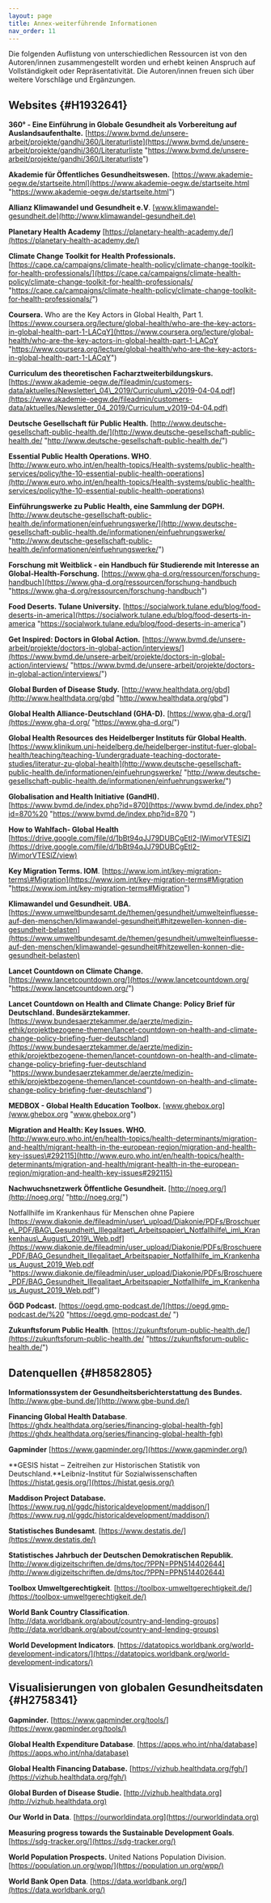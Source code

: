 ```yaml
---
layout: page
title: Annex-weiterführende Informationen
nav_order: 11
---
```


Die folgenden Auflistung von unterschiedlichen Ressourcen ist von den
Autoren/innen zusammengestellt worden und erhebt keinen Anspruch auf
Vollständigkeit oder Repräsentativität. Die Autoren/innen freuen sich
über weitere Vorschläge und Ergänzungen.

Websites {#H1932641}
--------

**360° - Eine Einführung in Globale Gesundheit als Vorbereitung auf
Auslandsaufenthalte.**
[https://www.bvmd.de/unsere-arbeit/projekte/gandhi/360/Literaturliste](https://www.bvmd.de/unsere-arbeit/projekte/gandhi/360/Literaturliste "https://www.bvmd.de/unsere-arbeit/projekte/gandhi/360/Literaturliste")

**Akademie für Öffentliches Gesundheitswesen.**
[https://www.akademie-oegw.de/startseite.html](https://www.akademie-oegw.de/startseite.html "https://www.akademie-oegw.de/startseite.html")

**Allianz Klimawandel und Gesundheit e.V**.
[www.klimawandel-gesundheit.de](http://www.klimawandel-gesundheit.de)

**Planetary Health Academy**
[https://planetary-health-academy.de/](https://planetary-health-academy.de/)

**Climate Change Toolkit for Health Professionals.**
[https://cape.ca/campaigns/climate-health-policy/climate-change-toolkit-for-health-professionals/](https://cape.ca/campaigns/climate-health-policy/climate-change-toolkit-for-health-professionals/ "https://cape.ca/campaigns/climate-health-policy/climate-change-toolkit-for-health-professionals/")

**Coursera.** Who are the Key Actors in Global Health, Part 1.
[https://www.coursera.org/lecture/global-health/who-are-the-key-actors-in-global-health-part-1-LACqY](https://www.coursera.org/lecture/global-health/who-are-the-key-actors-in-global-health-part-1-LACqY "https://www.coursera.org/lecture/global-health/who-are-the-key-actors-in-global-health-part-1-LACqY")

**Curriculum des theoretischen
Facharztweiterbildungskurs.** [https://www.akademie-oegw.de/fileadmin/customers-data/aktuelles/Newsletter\_04\_2019/Curriculum\_v2019-04-04.pdf](https://www.akademie-oegw.de/fileadmin/customers-data/aktuelles/Newsletter_04_2019/Curriculum_v2019-04-04.pdf)

**Deutsche Gesellschaft für Public Health.**
[http://www.deutsche-gesellschaft-public-health.de/](http://www.deutsche-gesellschaft-public-health.de/ "http://www.deutsche-gesellschaft-public-health.de/")

**Essential Public Health Operations. WHO**.
[http://www.euro.who.int/en/health-topics/Health-systems/public-health-services/policy/the-10-essential-public-health-operations](http://www.euro.who.int/en/health-topics/Health-systems/public-health-services/policy/the-10-essential-public-health-operations)

**Einführungswerke zu Public Health, eine Sammlung der DGPH.**
[http://www.deutsche-gesellschaft-public-health.de/informationen/einfuehrungswerke/](http://www.deutsche-gesellschaft-public-health.de/informationen/einfuehrungswerke/ "http://www.deutsche-gesellschaft-public-health.de/informationen/einfuehrungswerke/")

**Forschung mit Weitblick - ein Handbuch für Studierende mit Interesse
an
Global-Health-Forschung.** [https://www.gha-d.org/ressourcen/forschung-handbuch](https://www.gha-d.org/ressourcen/forschung-handbuch "https://www.gha-d.org/ressourcen/forschung-handbuch")

**Food Deserts. Tulane University.**
[https://socialwork.tulane.edu/blog/food-deserts-in-america](https://socialwork.tulane.edu/blog/food-deserts-in-america "https://socialwork.tulane.edu/blog/food-deserts-in-america")

**Get Inspired: Doctors in Global
Action.** [https://www.bvmd.de/unsere-arbeit/projekte/doctors-in-global-action/interviews/](https://www.bvmd.de/unsere-arbeit/projekte/doctors-in-global-action/interviews/ "https://www.bvmd.de/unsere-arbeit/projekte/doctors-in-global-action/interviews/")

**Global Burden of Disease Study.** 
[http://www.healthdata.org/gbd](http://www.healthdata.org/gbd "http://www.healthdata.org/gbd")

**Global Health Alliance-Deutschland (GHA-D).**
[https://www.gha-d.org/](https://www.gha-d.org/ "https://www.gha-d.org/")

**Global Health Resources des Heidelberger Instituts für Global
Health.**
[https://www.klinikum.uni-heidelberg.de/heidelberger-institut-fuer-global-health/teaching/teaching-1/undergraduate-teaching-doctorate-studies/literatur-zu-global-health](http://www.deutsche-gesellschaft-public-health.de/informationen/einfuehrungswerke/ "http://www.deutsche-gesellschaft-public-health.de/informationen/einfuehrungswerke/")

**Globalisation and Health Initiative (GandHI).**
[https://www.bvmd.de/index.php?id=870](https://www.bvmd.de/index.php?id=870%20 "https://www.bvmd.de/index.php?id=870 ")

**How to Wahlfach- Global Health**
[https://drive.google.com/file/d/1bBt94qJJ79DUBCgEtl2-IWimorVTESlZ](https://drive.google.com/file/d/1bBt94qJJ79DUBCgEtl2-IWimorVTESlZ/view)

**Key Migration Terms. IOM**.
[https://www.iom.int/key-migration-terms\#Migration](https://www.iom.int/key-migration-terms#Migration "https://www.iom.int/key-migration-terms#Migration")

**Klimawandel und Gesundheit.
UBA.**[https://www.umweltbundesamt.de/themen/gesundheit/umwelteinfluesse-auf-den-menschen/klimawandel-gesundheit\#hitzewellen-konnen-die-gesundheit-belasten](https://www.umweltbundesamt.de/themen/gesundheit/umwelteinfluesse-auf-den-menschen/klimawandel-gesundheit#hitzewellen-konnen-die-gesundheit-belasten)

**Lancet Countdown on Climate Change.**
[https://www.lancetcountdown.org/](https://www.lancetcountdown.org/ "https://www.lancetcountdown.org/")

**Lancet Countdown on Health and Climate Change: Policy Brief für
Deutschland. Bundesärztekammer.**
[https://www.bundesaerztekammer.de/aerzte/medizin-ethik/projektbezogene-themen/lancet-countdown-on-health-and-climate-change-policy-briefing-fuer-deutschland](https://www.bundesaerztekammer.de/aerzte/medizin-ethik/projektbezogene-themen/lancet-countdown-on-health-and-climate-change-policy-briefing-fuer-deutschland "https://www.bundesaerztekammer.de/aerzte/medizin-ethik/projektbezogene-themen/lancet-countdown-on-health-and-climate-change-policy-briefing-fuer-deutschland")

**MEDBOX - Global Health Education Toolbox.**
[www.ghebox.org](www.ghebox.org "www.ghebox.org")

**Migration and Health: Key Issues. WHO.**
[http://www.euro.who.int/en/health-topics/health-determinants/migration-and-health/migrant-health-in-the-european-region/migration-and-health-key-issues\#292115](http://www.euro.who.int/en/health-topics/health-determinants/migration-and-health/migrant-health-in-the-european-region/migration-and-health-key-issues#292115)

**Nachwuchsnetzwerk Öffentliche Gesundheit.**
[http://noeg.org/](http://noeg.org/ "http://noeg.org/")

Notfallhilfe im Krankenhaus für Menschen ohne Papiere
[https://www.diakonie.de/fileadmin/user\_upload/Diakonie/PDFs/Broschuere\_PDF/BAG\_Gesundheit\_Illegalitaet\_Arbeitspapier\_Notfallhilfe\_im\_Krankenhaus\_August\_2019\_Web.pdf](https://www.diakonie.de/fileadmin/user_upload/Diakonie/PDFs/Broschuere_PDF/BAG_Gesundheit_Illegalitaet_Arbeitspapier_Notfallhilfe_im_Krankenhaus_August_2019_Web.pdf "https://www.diakonie.de/fileadmin/user_upload/Diakonie/PDFs/Broschuere_PDF/BAG_Gesundheit_Illegalitaet_Arbeitspapier_Notfallhilfe_im_Krankenhaus_August_2019_Web.pdf")

**ÖGD Podcast.**
[https://oegd.gmp-podcast.de/](https://oegd.gmp-podcast.de/%20 "https://oegd.gmp-podcast.de/ ")

**Zukunftsforum Public Health**.
[https://zukunftsforum-public-health.de/](https://zukunftsforum-public-health.de/ "https://zukunftsforum-public-health.de/")

**Datenquellen** {#H8582805}
----------------

**Informationssystem der Gesundheitsberichterstattung des Bundes.**
[http://www.gbe-bund.de/](http://www.gbe-bund.de/)

**Financing Global Health Database**.
[https://ghdx.healthdata.org/series/financing-global-health-fgh](https://ghdx.healthdata.org/series/financing-global-health-fgh)

**Gapminder** [https://www.gapminder.org/](https://www.gapminder.org/)

**GESIS histat ‒ Zeitreihen zur Historischen Statistik von
Deutschland.**Leibniz-Institut für Sozialwissenschaften
[https://histat.gesis.org/](https://histat.gesis.org/)

**Maddison Project Database.**
[https://www.rug.nl/ggdc/historicaldevelopment/maddison/](https://www.rug.nl/ggdc/historicaldevelopment/maddison/)

**Statistisches Bundesamt**.
[https://www.destatis.de/](https://www.destatis.de/)

**Statistisches Jahrbuch der Deutschen Demokratischen Republik.**
[http://www.digizeitschriften.de/dms/toc/?PPN=PPN514402644](http://www.digizeitschriften.de/dms/toc/?PPN=PPN514402644)

**Toolbox Umweltgerechtigkeit**.
[https://toolbox-umweltgerechtigkeit.de/](https://toolbox-umweltgerechtigkeit.de/)

**World Bank Country Classification**.
[http://data.worldbank.org/about/country-and-lending-groups](http://data.worldbank.org/about/country-and-lending-groups)

**World Development Indicators**.
[https://datatopics.worldbank.org/world-development-indicators/](https://datatopics.worldbank.org/world-development-indicators/)

**Visualisierungen von globalen Gesundheitsdaten** {#H2758341}
--------------------------------------------------

**Gapminder.**
[https://www.gapminder.org/tools/](https://www.gapminder.org/tools/)

**Global Health Expenditure Database**.
[https://apps.who.int/nha/database](https://apps.who.int/nha/database)

**Global Health Financing Database.**
[https://vizhub.healthdata.org/fgh/](https://vizhub.healthdata.org/fgh/)

**Global Burden of Disease Studie.**
[http://vizhub.healthdata.org](http://vizhub.healthdata.org)

**Our World in Data**.
[https://ourworldindata.org](https://ourworldindata.org)

**Measuring progress towards the Sustainable Development Goals**.
[https://sdg-tracker.org/](https://sdg-tracker.org/)

**World Population Prospects.** United Nations Population Division.
[https://population.un.org/wpp/](https://population.un.org/wpp/)

**World Bank Open Data**.
[https://data.worldbank.org/](https://data.worldbank.org/)
